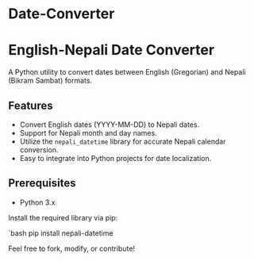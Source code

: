 # Date-Converter
 # English-Nepali Date Converter

A Python utility to convert dates between English (Gregorian) and Nepali (Bikram Sambat) formats.

## Features

- Convert English dates (YYYY-MM-DD) to Nepali dates.
- Support for Nepali month and day names.
- Utilize the `nepali_datetime` library for accurate Nepali calendar conversion.
- Easy to integrate into Python projects for date localization.

## Prerequisites

- Python 3.x

Install the required library via pip:

`bash
pip install nepali-datetime


Feel free to fork, modify, or contribute!
